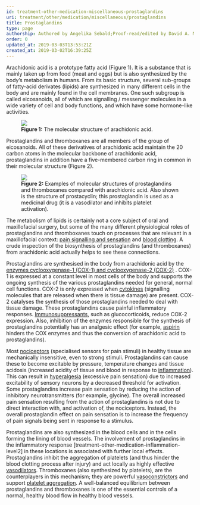 ```yaml
---
id: treatment-other-medication-miscellaneous-prostaglandins
uri: treatment/other/medication/miscellaneous/prostaglandins
title: Prostaglandins
type: page
authorship: Authored by Angelika Sebald;Proof-read/edited by David A. Mitchell
order: 0
updated_at: 2019-03-03T13:53:21Z
created_at: 2019-03-02T16:39:25Z
---
```


<p>Arachidonic acid is a prototype fatty acid (Figure 1). It is
    a substance that is mainly taken up from food (meat and eggs)
    but is also synthesized by the body’s metabolism in humans.
    From its basic structure, several sub-groups of fatty-acid
    derivates (lipids) are synthesized in many different cells
    in the body and are mainly found in the cell membranes. One
    such subgroup is called eicosanoids, all of which are signalling
    / messenger molecules in a wide variety of cell and body
    functions, and which have some hormone-like activities.</p>
<figure><img src="/treatment-other-medication-miscellaneous-prostaglandins-figure1.png">
    <figcaption><strong>Figure 1:</strong> The molecular structure of arachidonic
        acid.</figcaption>
</figure>
<p>Prostaglandins and thromboxanes are all members of the group
    of eicosanoids. All of these derivatives of arachidonic acid
    maintain the 20 carbon atoms in the molecular backbone of
    arachidonic acid, prostaglandins in addition have a five-membered
    carbon ring in common in their molecular structure (Figure
    2).</p>
<figure><img src="/treatment-other-medication-miscellaneous-prostaglandins-figure2.png">
    <figcaption><strong>Figure 2:</strong> Examples of molecular structures
        of prostaglandins and thromboxanes compared with arachidonic
        acid. Also shown is the structure of prostacyclin; this
        prostaglandin is used as a medicinal drug (it is a vasodilator
        and inhibits platelet activation).</figcaption>
</figure>
<p>The metabolism of lipids is certainly not a core subject of oral
    and maxillofacial surgery, but some of the many different
    physiological roles of prostaglandins and thromboxanes touch
    on processes that are relevant in a maxillofacial context:
    <a href="/treatment/other/medication/pain/more-info">pain signalling and sensation</a>    and <a href="/treatment/other/bleeding/more-info">blood clotting</a>.
    A crude inspection of the biosynthesis of prostaglandins
    (and thromboxanes) from arachidonic acid actually helps to
    see these connections.</p>
<p>Prostaglandins are synthesised in the body from arachidonic acid
    by the <a href="/treatment/other/medication/pain/detailed">enzymes cyclooxygenase-1 (COX-1) and cyclooxygenase-2 (COX-2)</a>    . COX-1 is expressed at a constant level in most cells of
    the body and supports the ongoing synthesis of the various
    prostaglandins needed for general, normal cell functions.
    COX-2 is only expressed when <a href="/treatment/other/medication/inflammation/more-info">cytokines</a>    (signalling molecules that are released when there is tissue
    damage) are present. COX-2 catalyses the synthesis of those
    prostaglandins needed to deal with tissue damage. These prostaglandins
    cause painful inflammatory responses. <a href="/treatment/other/medication/miscellaneous/immunosuppressants">Immunosuppressants</a>,
    such as glucocorticoids, reduce COX-2 expression. Also, inhibition
    of the enzymes responsible for the synthesis of prostaglandins
    potentially has an analgesic effect (for example, <a href="/treatment/other/medication/miscellaneous/aspirin">aspirin</a>    hinders the COX enzymes and thus the conversion of arachidonic
    acid to prostaglandins).</p>
<p>Most <a href="/treatment/other/medication/pain/more-info">nociceptors</a>    (specialised sensors for pain stimuli) in healthy tissue
    are mechanically insensitive, even to strong stimuli. Prostaglandins
    can cause these to become excitable by pressure, temperature
    changes and tissue acidosis (increased acidity of tissue
    and blood in response to <a href="/treatment/other/medication/inflammation/more-info">inflammation</a>).
    This can result in <a href="/treatment/other/medication/pain/more-info">hyperalgesia</a>    (excessive pain sensation) due to increased excitability
    of sensory neurons by a decreased threshold for activation.
    Some prostaglandins increase pain sensation by reducing the
    action of inhibitory neurotransmitters (for example, glycine).
    The overall increased pain sensation resulting from the action
    of prostaglandins is not due to direct interaction with,
    and activation of, the nociceptors. Instead, the overall
    prostaglandin effect on pain sensation is to increase the
    frequency of pain signals being sent in response to a stimulus.</p>
<p>Prostaglandins are also synthesized in the blood cells and in
    the cells forming the lining of blood vessels. The involvement
    of prostaglandins in the inflammatory response [treatment-other-medication-inflammation-level2]
    in these locations is associated with further local effects.
    Prostaglandins inhibit the aggregation of platelets (and
    thus hinder the blood clotting process after injury) and
    act locally as highly effective <a href="/treatment/other/medication/miscellaneous/vasopressor">vasodilators</a>.
    Thromboxanes (also synthesized by platelets), are the counterplayers
    in this mechanism; they are powerful <a href="/treatment/other/medication/miscellaneous/vasopressor">vasoconstrictors</a>    and support <a href="/treatment/other/bleeding/more-info">platelet aggregation</a>.
    A well-balanced equilibrium between prostaglandins and thromboxanes
    is one of the essential controls of a normal, healthy blood
    flow in healthy blood vessels.</p>
